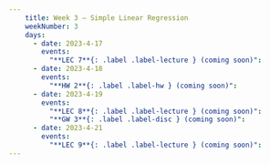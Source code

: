```yaml
---
    title: Week 3 – Simple Linear Regression
    weekNumber: 3
    days:
      - date: 2023-4-17
        events:
          "**LEC 7**{: .label .label-lecture } (coming soon)":
      - date: 2023-4-18
        events:
          "**HW 2**{: .label .label-hw } (coming soon)":
      - date: 2023-4-19
        events:
          "**LEC 8**{: .label .label-lecture } (coming soon)":
          "**GW 3**{: .label .label-disc } (coming soon)":
      - date: 2023-4-21
        events:
          "**LEC 9**{: .label .label-lecture } (coming soon)":
---
```

